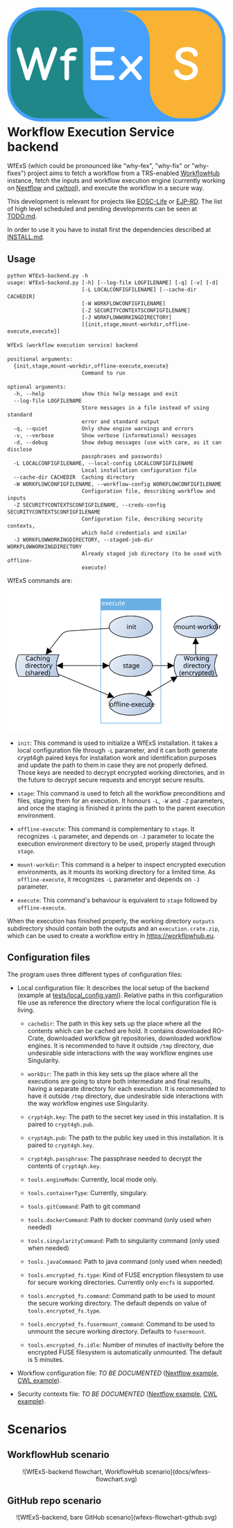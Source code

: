 # ![WfExS-backend:](docs/logo/WfExS-logo-final_paths.svg) Workflow Execution Service backend

WfExS (which could be pronounced like "why-fex", "why-fix" or "why-fixes") project aims to fetch a workflow from a TRS-enabled [WorkflowHub](https://workflowhub.eu) instance,
fetch the inputs and workflow execution engine (currently working on [Nextflow](https://www.nextflow.io/)
and [cwltool](https://github.com/common-workflow-language/cwltool)), and execute the workflow in a
secure way.

This development is relevant for projects like [EOSC-Life](https://www.eosc-life.eu/) or [EJP-RD](https://www.ejprarediseases.org/). The list of high level scheduled and pending developments can be seen at [TODO.md](TODO.md).

In order to use it you have to install first the dependencies described at [INSTALL.md](INSTALL.md).

## Usage

```
python WfExS-backend.py -h
usage: WfExS-backend.py [-h] [--log-file LOGFILENAME] [-q] [-v] [-d]
                        [-L LOCALCONFIGFILENAME] [--cache-dir CACHEDIR]
                        [-W WORKFLOWCONFIGFILENAME]
                        [-Z SECURITYCONTEXTSCONFIGFILENAME]
                        [-J WORKFLOWWORKINGDIRECTORY]
                        [{init,stage,mount-workdir,offline-execute,execute}]

WfExS (workflow execution service) backend

positional arguments:
  {init,stage,mount-workdir,offline-execute,execute}
                        Command to run

optional arguments:
  -h, --help            show this help message and exit
  --log-file LOGFILENAME
                        Store messages in a file instead of using standard
                        error and standard output
  -q, --quiet           Only show engine warnings and errors
  -v, --verbose         Show verbose (informational) messages
  -d, --debug           Show debug messages (use with care, as it can disclose
                        passphrases and passwords)
  -L LOCALCONFIGFILENAME, --local-config LOCALCONFIGFILENAME
                        Local installation configuration file
  --cache-dir CACHEDIR  Caching directory
  -W WORKFLOWCONFIGFILENAME, --workflow-config WORKFLOWCONFIGFILENAME
                        Configuration file, describing workflow and inputs
  -Z SECURITYCONTEXTSCONFIGFILENAME, --creds-config SECURITYCONTEXTSCONFIGFILENAME
                        Configuration file, describing security contexts,
                        which hold credentials and similar
  -J WORKFLOWWORKINGDIRECTORY, --staged-job-dir WORKFLOWWORKINGDIRECTORY
                        Already staged job directory (to be used with offline-
                        execute)
```

WfExS commands are:

![WfExS-backend commands](docs/wfexs-commands.svg)

* `init`: This command is used to initialize a WfExS installation. It takes a local configuration file through `-L` parameter, and it can both generate crypt4gh paired keys for installation work and identification purposes and update the path to them in case they are not properly defined. Those keys are needed to decrypt encrypted working directories, and in the future to decrypt secure requests and encrypt secure results.

* `stage`: This command is used to fetch all the workflow preconditions and files, staging them for an execution. It honours `-L`, `-W` and `-Z` parameters, and once the staging is finished it prints the path to the parent execution environment.

* `offline-execute`: This command is complementary to `stage`. It recognizes `-L` parameter, and depends on `-J` parameter to locate the execution environment directory to be used, properly staged through `stage`.

* `mount-workdir`: This command is a helper to inspect encrypted execution environments, as it mounts its working directory for a limited time. As `offline-execute`, it recognizes `-L` parameter and depends on `-J` parameter.

* `execute`: This command's behaviour is equivalent to `stage` followed by `offline-execute`.

When the execution has finished properly, the working directory `outputs` subdirectory should contain both the outputs and an `execution.crate.zip`, which can be used to create a workflow entry in <https://workflowhub.eu>.

## Configuration files

The program uses three different types of configuration files:

* Local configuration file: It describes the local setup of the backend (example at [tests/local_config.yaml](tests/local_config.yaml)). Relative paths in this configuration file use as reference the directory where the local configuration file is living.
  
  - `cacheDir`: The path in this key sets up the place where all the contents which can be cached are hold. It contains downloaded RO-Crate,
     downloaded workflow git repositories, downloaded workflow engines. It is recommended to have it outside `/tmp` directory,
     due undesirable side interactions with the way workflow engines use Singularity.
  
  - `workDir`: The path in this key sets up the place where all the executions are going to store both intermediate and final results,
    having a separate directory for each execution. It is recommended to have it outside `/tmp` directory, due undesirable side
    interactions with the way workflow engines use Singularity.
  
  - `crypt4gh.key`: The path to the secret key used in this installation. It is paired to `crypt4gh.pub`.
  
  - `crypt4gh.pub`: The path to the public key used in this installation. It is paired to `crypt4gh.key`.
  
  - `crypt4gh.passphrase`: The passphrase needed to decrypt the contents of `crypt4gh.key`.
  
  - `tools.engineMode`: Currently, local mode only.
  
  - `tools.containerType`: Currently, singulary.
  
  - `tools.gitCommand`: Path to git command

  - `tools.dockerCommand`: Path to docker command (only used when needed)

  - `tools.singularityCommand`: Path to singularity command (only used when needed)

  - `tools.javaCommand`: Path to java command (only used when needed)
  
  - `tools.encrypted_fs.type`: Kind of FUSE encryption filesystem to use for secure working directories. Currently only `encfs` is supported.
  
  - `tools.encrypted_fs.command`: Command path to be used to mount the secure working directory. The default depends on value of `tools.encrypted_fs.type`.
  
  - `tools.encrypted_fs.fusermount_command`: Command to be used to unmount the secure working directory. Defaults to `fusermount`.
  
  - `tools.encrypted_fs.idle`: Number of minutes of inactivity before the encrypted FUSE filesystem is automatically unmounted. The default is 5 minutes.
  
* Workflow configuration file: _TO BE DOCUMENTED_ ([Nextflow example](tests/wetlab2variations_execution_nxf.yaml), [CWL example](tests/wetlab2variations_execution_cwl.yaml)).

* Security contexts file: _TO BE DOCUMENTED_ ([Nextflow example](tests/wetlab2variations_credentials_nxf.yaml), [CWL example](tests/wetlab2variations_credentials_cwl.yaml)).

# Scenarios
## WorkflowHub scenario

<span style="display:block;text-align:center">
![WfExS-backend flowchart, WorkflowHub scenario](docs/wfexs-flowchart.svg)
</span>

## GitHub repo scenario
<span style="display:block;text-align:center">
![WfExS-backend, bare GitHub scenario](wfexs-flowchart-github.svg)
</span>
